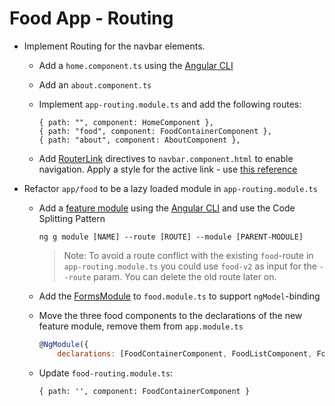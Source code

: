 # Food App - Routing

- Implement Routing for the navbar elements.
    - Add a `home.component.ts` using the [Angular CLI](https://angular.io/cli/generate#component-command)
    
    - Add an `about.component.ts`
    
    - Implement `app-routing.module.ts` and add the following routes: 

        ```
        { path: "", component: HomeComponent },
        { path: "food", component: FoodContainerComponent },
        { path: "about", component: AboutComponent },
        ```
    - Add [RouterLink](https://angular.io/api/router/RouterLink) directives to `navbar.component.html` to enable navigation. Apply a style for the active link - use [this reference](https://github.com/arambazamba/ng-dev/blob/main/Demos/04-Routing/Routing/src/app/shared/navbar/navbar.component.ts)

- Refactor `app/food` to be a lazy loaded module in `app-routing.module.ts`
    - Add a [feature module](https://angular.io/guide/feature-modules) using the [Angular CLI](https://angular.io/cli/generate#module-command) and 
    use the Code Splitting Pattern 

        ```
        ng g module [NAME] --route [ROUTE] --module [PARENT-MODULE]
        ```

        >Note: To avoid a route conflict with the existing `food`-route in `app-routing.module.ts` you could use `food-v2` as input for the `--route` param. You can delete the old route later on.

    - Add the [FormsModule](https://angular.io/api/forms/FormsModule) to `food.module.ts` to support `ngModel`-binding

    - Move the three food components to the declarations of the new feature module, remove them from `app.module.ts`

        ```javascript
        @NgModule({
            declarations: [FoodContainerComponent, FoodListComponent, FoodEditComponent],
        ```    
    - Update `food-routing.module.ts`:

        ```
        { path: '', component: FoodContainerComponent }        
        ```        